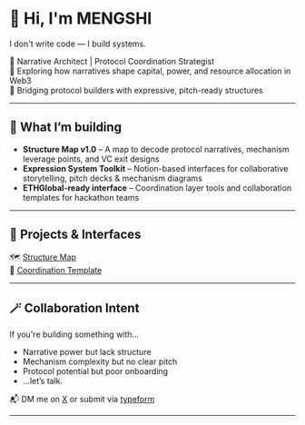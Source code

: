 # 👋 Hi, I'm MENGSHI

I don't write code — I build systems.

🔹 Narrative Architect | Protocol Coordination Strategist  
🔹 Exploring how narratives shape capital, power, and resource allocation in Web3  
🔹 Bridging protocol builders with expressive, pitch-ready structures  

---

## 🧠 What I’m building

- **Structure Map v1.0** – A map to decode protocol narratives, mechanism leverage points, and VC exit designs  
- **Expression System Toolkit** – Notion-based interfaces for collaborative storytelling, pitch decks & mechanism diagrams  
- **ETHGlobal-ready interface** – Coordination layer tools and collaboration templates for hackathon teams  

---

## 🧩 Projects & Interfaces

🗺️ [Structure Map ](https://www.notion.so/Mengshi_Structure-2-0-System-Overview-23ec76f786b180869874d077826af7b8?source=copy_link)  
🧪 [Coordination Template ](https://www.notion.so/Narrative-Capital-Coordination-Mechanism-Expression-Interface-23fc76f786b180c48df8e15f8d152953?source=copy_link)

---

## 🪄 Collaboration Intent

If you're building something with…

- Narrative power but lack structure  
- Mechanism complexity but no clear pitch  
- Protocol potential but poor onboarding  
- …let’s talk.

📬 DM me on [X](https://x.com/DecodedByHer) or submit via [typeform](https://form.typeform.com/to/XPOeM4Lf)

---
